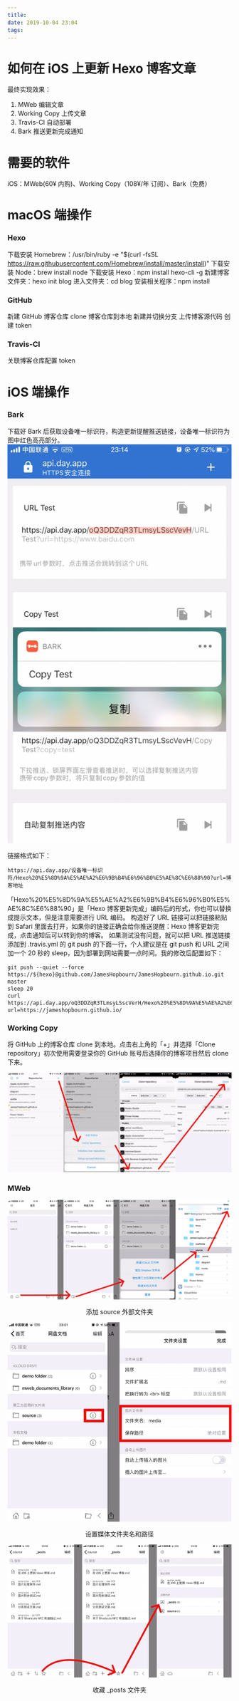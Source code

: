 ```yaml
---
title: 
date: 2019-10-04 23:04
tags: 
---
```


# 如何在 iOS 上更新 Hexo 博客文章
最终实现效果：
1. MWeb 编辑文章 
2. Working Copy 上传文章 
3. Travis-CI 自动部署 
4. Bark 推送更新完成通知
# 需要的软件
iOS：MWeb(60¥ 内购)、Working Copy（108¥/年 订阅）、Bark（免费）

# macOS 端操作
### Hexo
下载安装 Homebrew：/usr/bin/ruby -e "$(curl -fsSL https://raw.githubusercontent.com/Homebrew/install/master/install)"
下载安装 Node：brew install node
下载安装 Hexo：npm install hexo-cli -g
新建博客文件夹：hexo init blog
进入文件夹：cd blog
安装相关程序：npm install

### GitHub
新建 GitHub 博客仓库
clone 博客仓库到本地
新建并切换分支
上传博客源代码
创建 token

### Travis-CI
关联博客仓库配置 token

# iOS 端操作
### Bark
下载好 Bark 后获取设备唯一标识符，构造更新提醒推送链接，设备唯一标识符为图中红色高亮部分。
![](/media/15702021204276.jpg)


链接格式如下：
```
https://api.day.app/设备唯一标识符/Hexo%20%E5%8D%9A%E5%AE%A2%E6%9B%B4%E6%96%B0%E5%AE%8C%E6%88%90?url=博客地址
```
「Hexo%20%E5%8D%9A%E5%AE%A2%E6%9B%B4%E6%96%B0%E5%AE%8C%E6%88%90」是「Hexo 博客更新完成」编码后的形式，你也可以替换成提示文本，但是注意需要进行 URL 编码。
构造好了 URL 链接可以把链接粘贴到 Safari 里面去打开，如果你的链接正确会给你推送提醒：Hexo 博客更新完成，点击通知后可以转到你的博客。
如果测试没有问题，就可以把 URL 推送链接添加到 .travis.yml 的 git push 的下面一行，个人建议是在 git push 和 URL 之间加一个 20 秒的 sleep，因为部署到网站需要一点时间。我的修改后配置如下：
```
git push --quiet --force https://${hexo}@github.com/JamesHopbourn/JamesHopbourn.github.io.git master
sleep 20
curl https://api.day.app/oQ3DDZqR3TLmsyLSscVerH/Hexo%20%E5%8D%9A%E5%AE%A2%E6%9B%B4%E6%96%B0%E5%AE%8C%E6%88%90?url=https://jameshopbourn.github.io/
```

### Working Copy
将 GitHub 上的博客仓库 clone 到本地。点击右上角的「+」并选择「Clone repository」初次使用需要登录你的 GitHub 账号后选择你的博客项目然后 clone 下来。

![](/media/15702020493448.jpg)

### MWeb
![](/media/15702016171330.jpg)
<center>添加 source 外部文件夹</center> 

![](/media/15702017101305.jpg)
<center>设置媒体文件夹名和路径</center>


![](/media/15702018281789.jpg)
<center>收藏 _posts 文件夹</center>
